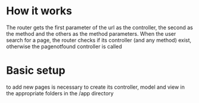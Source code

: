 # How it works
The router gets the first parameter of the url as the controller, the second as the method and the others as the method parameters.
When the user search for a page, the router checks if its controller (and any method) exist, otherwise the pagenotfound controller is called

# Basic setup
to add new pages is necessary to create its controller, model and view in the appropriate folders in the /app directory
